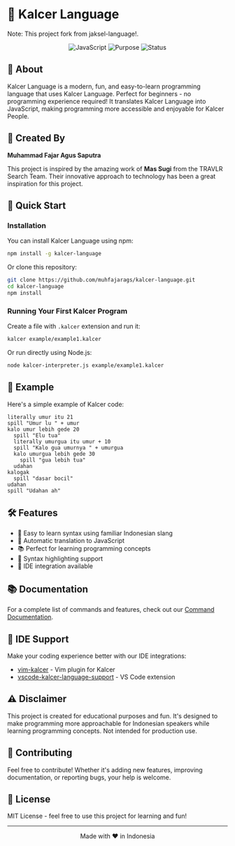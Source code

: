 # 🚀 Kalcer Language
Note: This project fork from jaksel-language!.

<div align="center">
  <img src="https://img.shields.io/badge/language-JavaScript-yellow.svg" alt="JavaScript">
  <img src="https://img.shields.io/badge/purpose-educational-blue.svg" alt="Purpose">
  <img src="https://img.shields.io/badge/status-active-success.svg" alt="Status">
</div>

## 📖 About

Kalcer Language is a modern, fun, and easy-to-learn programming language that uses Kalcer Language. Perfect for beginners - no programming experience required! It translates Kalcer Language into JavaScript, making programming more accessible and enjoyable for Kalcer People.

## 🌟 Created By

**Muhammad Fajar Agus Saputra**

This project is inspired by the amazing work of **Mas Sugi** from the TRAVLR Search Team. Their innovative approach to technology has been a great inspiration for this project.

## 🚀 Quick Start

### Installation

You can install Kalcer Language using npm:

```bash
npm install -g kalcer-language
```

Or clone this repository:

```bash
git clone https://github.com/muhfajarags/kalcer-language.git
cd kalcer-language
npm install
```

### Running Your First Kalcer Program

Create a file with `.kalcer` extension and run it:

```bash
kalcer example/example1.kalcer
```

Or run directly using Node.js:

```bash
node kalcer-interpreter.js example/example1.kalcer
```

## 📝 Example

Here's a simple example of Kalcer code:

```kalcer
literally umur itu 21
spill "Umur lu " + umur
kalo umur lebih gede 20
  spill "Elu tua"
  literally umurgua itu umur + 10
  spill "Kalo gua umurnya " + umurgua
  kalo umurgua lebih gede 30
    spill "gua lebih tua"
  udahan
kalogak
  spill "dasar bocil"
udahan
spill "Udahan ah"
```

## 🛠️ Features

- 🎯 Easy to learn syntax using familiar Indonesian slang
- 🔄 Automatic translation to JavaScript
- 📚 Perfect for learning programming concepts
- 🎨 Syntax highlighting support
- 🔌 IDE integration available

## 📚 Documentation

For a complete list of commands and features, check out our [Command Documentation](Command.md).

## 🔧 IDE Support

Make your coding experience better with our IDE integrations:

- [vim-kalcer](https://github.com/cocatrip/vim-kalcer) - Vim plugin for Kalcer
- [vscode-kalcer-language-support](https://github.com/ngupuk/vscode-kalcer-language-support) - VS Code extension

## ⚠️ Disclaimer

This project is created for educational purposes and fun. It's designed to make programming more approachable for Indonesian speakers while learning programming concepts. Not intended for production use.

## 🤝 Contributing

Feel free to contribute! Whether it's adding new features, improving documentation, or reporting bugs, your help is welcome.

## 📜 License

MIT License - feel free to use this project for learning and fun!

---

<div align="center">
  Made with ❤️ in Indonesia
</div>
